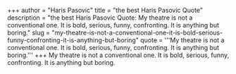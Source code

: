 +++
author = "Haris Pasovic"
title = "the best Haris Pasovic Quote"
description = "the best Haris Pasovic Quote: My theatre is not a conventional one. It is bold, serious, funny, confronting. It is anything but boring."
slug = "my-theatre-is-not-a-conventional-one-it-is-bold-serious-funny-confronting-it-is-anything-but-boring"
quote = '''My theatre is not a conventional one. It is bold, serious, funny, confronting. It is anything but boring.'''
+++
My theatre is not a conventional one. It is bold, serious, funny, confronting. It is anything but boring.
